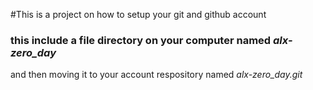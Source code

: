 #This is a project on how to setup your git and github account
### this include a file directory on your computer named *alx-zero_day*
and then moving it to your account respository named *alx-zero_day.git*